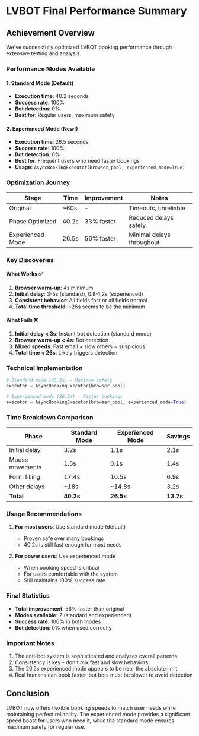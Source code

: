 # LVBOT Final Performance Summary

## Achievement Overview

We've successfully optimized LVBOT booking performance through extensive testing and analysis.

### Performance Modes Available

#### 1. Standard Mode (Default)
- **Execution time**: 40.2 seconds
- **Success rate**: 100%
- **Bot detection**: 0%
- **Best for**: Regular users, maximum safety

#### 2. Experienced Mode (New!)
- **Execution time**: 26.5 seconds
- **Success rate**: 100%
- **Bot detection**: 0%
- **Best for**: Frequent users who need faster bookings
- **Usage**: `AsyncBookingExecutor(browser_pool, experienced_mode=True)`

### Optimization Journey

| Stage | Time | Improvement | Notes |
|-------|------|-------------|-------|
| Original | ~60s | - | Timeouts, unreliable |
| Phase Optimized | 40.2s | 33% faster | Reduced delays safely |
| Experienced Mode | 26.5s | 56% faster | Minimal delays throughout |

### Key Discoveries

#### What Works ✅
1. **Browser warm-up**: 4s minimum
2. **Initial delay**: 3-5s (standard), 0.8-1.2s (experienced)
3. **Consistent behavior**: All fields fast or all fields normal
4. **Total time threshold**: ~26s seems to be the minimum

#### What Fails ❌
1. **Initial delay < 3s**: Instant bot detection (standard mode)
2. **Browser warm-up < 4s**: Bot detection
3. **Mixed speeds**: Fast email + slow others = suspicious
4. **Total time < 26s**: Likely triggers detection

### Technical Implementation

```python
# Standard mode (40.2s) - Maximum safety
executor = AsyncBookingExecutor(browser_pool)

# Experienced mode (26.5s) - Faster bookings
executor = AsyncBookingExecutor(browser_pool, experienced_mode=True)
```

### Time Breakdown Comparison

| Phase | Standard Mode | Experienced Mode | Savings |
|-------|--------------|------------------|---------|
| Initial delay | 3.2s | 1.1s | 2.1s |
| Mouse movements | 1.5s | 0.1s | 1.4s |
| Form filling | 17.4s | 10.5s | 6.9s |
| Other delays | ~18s | ~14.8s | 3.2s |
| **Total** | **40.2s** | **26.5s** | **13.7s** |

### Usage Recommendations

1. **For most users**: Use standard mode (default)
   - Proven safe over many bookings
   - 40.2s is still fast enough for most needs

2. **For power users**: Use experienced mode
   - When booking speed is critical
   - For users comfortable with the system
   - Still maintains 100% success rate

### Final Statistics

- **Total improvement**: 56% faster than original
- **Modes available**: 2 (standard and experienced)
- **Success rate**: 100% in both modes
- **Bot detection**: 0% when used correctly

### Important Notes

1. The anti-bot system is sophisticated and analyzes overall patterns
2. Consistency is key - don't mix fast and slow behaviors
3. The 26.5s experienced mode appears to be near the absolute limit
4. Real humans can book faster, but bots must be slower to avoid detection

## Conclusion

LVBOT now offers flexible booking speeds to match user needs while maintaining perfect reliability. The experienced mode provides a significant speed boost for users who need it, while the standard mode ensures maximum safety for regular use.